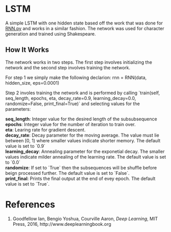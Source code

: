 # LSTM
A simple LSTM with one hidden state based off the work that was done for <a href="https://github.com/LukaszObara/RNN">RNN.py</a> and works in a similar fashion. The network was used for character generation and trained using Shakespeare.

## How It Works
The network works in two steps. The first step involves initializing the network and the second step involves training the network. 
<p>For step 1 we simply make the following declarion:
rnn = RNN(data, hidden_size, eps=0.0001)

<p> Step 2 involes training the network and is performed by calling `train(self, seq_length, epochs, eta, decay_rate=0.9, learning_decay=0.0, randomize=False, print_final=True)` and selecting values for the parameters: 

<p><b>seq_length</b>: Integer value for the desired length of the subsubsequence<br> 
<b>epochs</b>: Integer value for the number of iteration to train over.<br>
<b>eta</b>: Learing rate for gradient descent.<br>
<b>decay_rate</b>: Decay parameter for the moving average. The value must lie between [0, 1) where smaller values indicate shorter memory. The default value is set to `0.9`<br>
<b>learning_decay</b>: Annealing parameter for the exponetial decay. The smaller values indicate milder annealing of the learning rate. The default value is set to `0.0`<br>
<b>randomize</b>: If set to `True` then the subsequences will be shuffle before beign processed further. The default value is set to `False`. <br>
<b>print_final</b>: Prints the final output at the end of evey epoch. The default value is set to `True`. <br>

# References
<ol>
<li>Goodfellow Ian, Bengio Yoshua, Courville Aaron, <em>Deep Learning</em>, MIT Press, 2016, http://www.deeplearningbook.org</li>
</ol>
